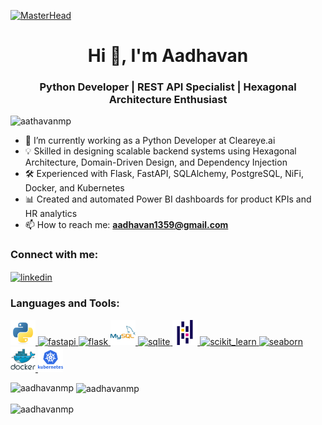 [![MasterHead](https://logicmojo.com/assets/dist/new_pages/images/js-gif.gif)](http://aathavanmp.io)

<h1 align="center">Hi 👋, I'm Aadhavan</h1>
<h3 align="center">Python Developer | REST API Specialist | Hexagonal Architecture Enthusiast</h3>

<p align="left"> <img src="https://komarev.com/ghpvc/?username=aathavanmp&label=Profile%20views&color=0e75b6&style=flat" alt="aathavanmp" /> </p>

- 🔭 I’m currently working as a Python Developer at Cleareye.ai
- 💡 Skilled in designing scalable backend systems using Hexagonal Architecture, Domain-Driven Design, and Dependency Injection
- 🛠️ Experienced with Flask, FastAPI, SQLAlchemy, PostgreSQL, NiFi, Docker, and Kubernetes
- 📊 Created and automated Power BI dashboards for product KPIs and HR analytics
- 📫 How to reach me: **aadhavan1359@gmail.com**

<h3 align="left">Connect with me:</h3>
<p align="left">
  <a href="https://linkedin.com/in/aadhavan-m-p-80a922223" target="blank">
    <img align="center" src="https://raw.githubusercontent.com/rahuldkjain/github-profile-readme-generator/master/src/images/icons/Social/linked-in-alt.svg" alt="linkedin" height="30" width="40" />
  </a>
</p>

<h3 align="left">Languages and Tools:</h3>
<p align="left">
  <a href="https://www.python.org" target="_blank" rel="noreferrer">
    <img src="https://raw.githubusercontent.com/devicons/devicon/master/icons/python/python-original.svg" alt="python" width="40" height="40"/>
  </a>
  <a href="https://fastapi.tiangolo.com/" target="_blank" rel="noreferrer">
    <img src="https://fastapi.tiangolo.com/img/logo-margin/logo-teal.png" alt="fastapi" width="40" height="40"/>
  </a>
  <a href="https://flask.palletsprojects.com/" target="_blank" rel="noreferrer">
    <img src="https://cdn.worldvectorlogo.com/logos/flask.svg" alt="flask" width="40" height="40"/>
  </a>
  <a href="https://www.mysql.com/" target="_blank" rel="noreferrer">
    <img src="https://raw.githubusercontent.com/devicons/devicon/master/icons/mysql/mysql-original-wordmark.svg" alt="mysql" width="40" height="40"/>
  </a>
  <a href="https://www.sqlite.org/" target="_blank" rel="noreferrer">
    <img src="https://www.vectorlogo.zone/logos/sqlite/sqlite-icon.svg" alt="sqlite" width="40" height="40"/>
  </a>
  <a href="https://pandas.pydata.org/" target="_blank" rel="noreferrer">
    <img src="https://raw.githubusercontent.com/devicons/devicon/master/icons/pandas/pandas-original.svg" alt="pandas" width="40" height="40"/>
  </a>
  <a href="https://scikit-learn.org/" target="_blank" rel="noreferrer">
    <img src="https://upload.wikimedia.org/wikipedia/commons/0/05/Scikit_learn_logo_small.svg" alt="scikit_learn" width="40" height="40"/>
  </a>
  <a href="https://seaborn.pydata.org/" target="_blank" rel="noreferrer">
    <img src="https://seaborn.pydata.org/_images/logo-mark-lightbg.svg" alt="seaborn" width="40" height="40"/>
  </a>
  <a href="https://www.docker.com/" target="_blank" rel="noreferrer">
    <img src="https://raw.githubusercontent.com/devicons/devicon/master/icons/docker/docker-original-wordmark.svg" alt="docker" width="40" height="40"/>
  </a>
  <a href="https://kubernetes.io/" target="_blank" rel="noreferrer">
    <img src="https://raw.githubusercontent.com/devicons/devicon/master/icons/kubernetes/kubernetes-plain-wordmark.svg" alt="kubernetes" width="40" height="40"/>
  </a>
</p>

<p><img align="left" src="https://github-readme-stats.vercel.app/api/top-langs?username=aathavanmp&show_icons=true&locale=en&layout=compact" alt="aadhavanmp" /></p>

<p>&nbsp;<img align="center" src="https://github-readme-stats.vercel.app/api?username=aathavanmp&show_icons=true&locale=en" alt="aadhavanmp" /></p>

<p><img align="center" src="https://github-readme-streak-stats.herokuapp.com/?user=aathavanmp&" alt="aadhavanmp" /></p>
